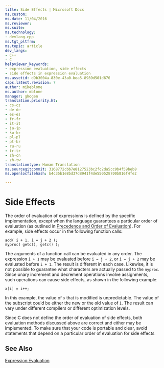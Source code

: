 ```yaml
---
title: Side Effects | Microsoft Docs
ms.custom: 
ms.date: 11/04/2016
ms.reviewer: 
ms.suite: 
ms.technology:
- devlang-cpp
ms.tgt_pltfrm: 
ms.topic: article
dev_langs:
- C++
- C
helpviewer_keywords:
- expression evaluation, side effects
- side effects in expression evaluation
ms.assetid: d9b3004a-830e-43a0-bea5-8989d501d670
caps.latest.revision: 7
author: mikeblome
ms.author: mblome
manager: ghogen
translation.priority.ht:
- cs-cz
- de-de
- es-es
- fr-fr
- it-it
- ja-jp
- ko-kr
- pl-pl
- pt-br
- ru-ru
- tr-tr
- zh-cn
- zh-tw
translationtype: Human Translation
ms.sourcegitcommit: 3168772cbb7e8127523bc2fc2da5cc9b4f59beb8
ms.openlocfilehash: b4c35b1e8bd37d8941f4de550528700b816f4fe2

---
```

# Side Effects
The order of evaluation of expressions is defined by the specific implementation, except when the language guarantees a particular order of evaluation (as outlined in [Precedence and Order of Evaluation](../c-language/precedence-and-order-of-evaluation.md)). For example, side effects occur in the following function calls:  
  
```  
add( i + 1, i = j + 2 );  
myproc( getc(), getc() );  
```  
  
 The arguments of a function call can be evaluated in any order. The expression `i + 1` may be evaluated before `i = j + 2`, or `i = j + 2` may be evaluated before `i + 1`. The result is different in each case. Likewise, it is not possible to guarantee what characters are actually passed to the `myproc`. Since unary increment and decrement operations involve assignments, such operations can cause side effects, as shown in the following example:  
  
```  
x[i] = i++;  
```  
  
 In this example, the value of `x` that is modified is unpredictable. The value of the subscript could be either the new or the old value of `i`. The result can vary under different compilers or different optimization levels.  
  
 Since C does not define the order of evaluation of side effects, both evaluation methods discussed above are correct and either may be implemented. To make sure that your code is portable and clear, avoid statements that depend on a particular order of evaluation for side effects.  
  
## See Also  
 [Expression Evaluation](../c-language/expression-evaluation-c.md)


<!--HONumber=Jan17_HO2-->


